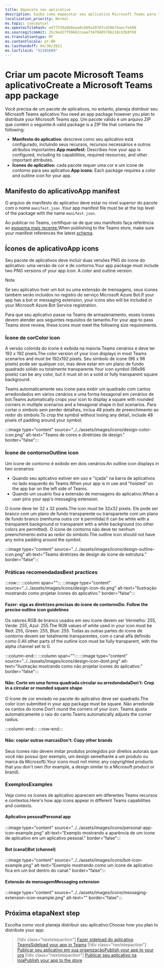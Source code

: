 ```yaml
---
title: Empacote seu aplicativo
description: Saiba como empacotar seu aplicativo Microsoft Teams para testar, carregar e armazenar publicação.
localization_priority: Normal
ms.topic: conceptual
ms.openlocfilehash: e477539a9b8eaa0c869a2070fcd20b74aecfe490
ms.sourcegitcommit: 25c9ad27f99682caaa7347840578b118c63b8f69
ms.translationtype: MT
ms.contentlocale: pt-BR
ms.lasthandoff: 04/30/2021
ms.locfileid: "52101699"
---
```

# <a name="create-a-microsoft-teams-app-package"></a><span data-ttu-id="80edc-103">Criar um pacote Microsoft Teams aplicativo</span><span class="sxs-lookup"><span data-stu-id="80edc-103">Create a Microsoft Teams app package</span></span>

<span data-ttu-id="80edc-104">Você precisa de um pacote de aplicativos, no entanto, planeja distribuir seu Microsoft Teams aplicativo.</span><span class="sxs-lookup"><span data-stu-id="80edc-104">You need an app package however you plan to distribute your Microsoft Teams app.</span></span> <span data-ttu-id="80edc-105">Um pacote válido é um arquivo ZIP que contém o seguinte:</span><span class="sxs-lookup"><span data-stu-id="80edc-105">A valid package is a ZIP file that contains the following:</span></span>

* <span data-ttu-id="80edc-106">**Manifesto do aplicativo**: descreve como seu aplicativo está configurado, incluindo seus recursos, recursos necessários e outros atributos importantes.</span><span class="sxs-lookup"><span data-stu-id="80edc-106">**App manifest**: Describes how your app is configured, including its capabilities, required resources, and other important attributes.</span></span>
* <span data-ttu-id="80edc-107">**Ícones do aplicativo:** cada pacote requer uma cor e um ícone de contorno para seu aplicativo.</span><span class="sxs-lookup"><span data-stu-id="80edc-107">**App icons**: Each package requires a color and outline icon for your app.</span></span>

## <a name="app-manifest"></a><span data-ttu-id="80edc-108">Manifesto do aplicativo</span><span class="sxs-lookup"><span data-stu-id="80edc-108">App manifest</span></span>

<span data-ttu-id="80edc-109">O arquivo de manifesto do aplicativo deve estar no nível superior do pacote com o nome `manifest.json` .</span><span class="sxs-lookup"><span data-stu-id="80edc-109">Your app manifest file must be at the top level of the package with the name `manifest.json`.</span></span> 

<span data-ttu-id="80edc-110">Ao publicar no Teams, certifique-se de que seu manifesto faça referência ao [esquema mais recente.](~/resources/schema/manifest-schema.md)</span><span class="sxs-lookup"><span data-stu-id="80edc-110">When publishing to the Teams store, make sure your manifest references the latest [schema](~/resources/schema/manifest-schema.md).</span></span>

## <a name="app-icons"></a><span data-ttu-id="80edc-111">Ícones de aplicativo</span><span class="sxs-lookup"><span data-stu-id="80edc-111">App icons</span></span>

<span data-ttu-id="80edc-112">Seu pacote de aplicativos deve incluir duas versões PNG do ícone do aplicativo: uma versão de cor e de contorno.</span><span class="sxs-lookup"><span data-stu-id="80edc-112">Your app package must include two PNG versions of your app icon: A color and outline version.</span></span>

> [!Note]
> <span data-ttu-id="80edc-113">Se seu aplicativo tiver um bot ou uma extensão de mensagens, seus ícones também serão incluídos no registro do serviço Microsoft Azure Bot.</span><span class="sxs-lookup"><span data-stu-id="80edc-113">If your app has a bot or messaging extension, your icons also will be included in your Microsoft Azure Bot Service registration.</span></span>

<span data-ttu-id="80edc-114">Para que seu aplicativo passe na Teams de armazenamento, esses ícones devem atender aos seguintes requisitos de tamanho.</span><span class="sxs-lookup"><span data-stu-id="80edc-114">For your app to pass Teams store review, these icons must meet the following size requirements.</span></span>

### <a name="color-icon"></a><span data-ttu-id="80edc-115">Ícone de cor</span><span class="sxs-lookup"><span data-stu-id="80edc-115">Color icon</span></span>

<span data-ttu-id="80edc-116">A versão colorida do ícone é exibida na maioria Teams cenários e deve ter 192 x 192 pixels.</span><span class="sxs-lookup"><span data-stu-id="80edc-116">The color version of your icon displays in most Teams scenarios and must be 192x192 pixels.</span></span> <span data-ttu-id="80edc-117">Seu símbolo de ícone (96 x 96 pixels) pode ser qualquer cor, mas deve estar em um plano de fundo quadrado sólido ou totalmente transparente.</span><span class="sxs-lookup"><span data-stu-id="80edc-117">Your icon symbol (96x96 pixels) can be any color, but it must sit on a solid or fully transparent square background.</span></span>

<span data-ttu-id="80edc-118">Teams automaticamente seu ícone para exibir um quadrado com cantos arredondados em vários cenários e uma forma hexagonal em cenários de bot.</span><span class="sxs-lookup"><span data-stu-id="80edc-118">Teams automatically crops your icon to display a square with rounded corners in multiple scenarios and a hexagonal shape in bot scenarios.</span></span> <span data-ttu-id="80edc-119">Para cortar o símbolo sem perder detalhes, inclua 48 pixels de preenchimento ao redor do símbolo.</span><span class="sxs-lookup"><span data-stu-id="80edc-119">To crop the symbol without losing any detail, include 48 pixels of padding around your symbol.</span></span>

:::image type="content" source="../../assets/images/icons/design-color-icon.png" alt-text="Teams de cores e diretrizes de design." border="false":::

### <a name="outline-icon"></a><span data-ttu-id="80edc-121">Ícone de contorno</span><span class="sxs-lookup"><span data-stu-id="80edc-121">Outline icon</span></span>

<span data-ttu-id="80edc-122">Um ícone de contorno é exibido em dois cenários:</span><span class="sxs-lookup"><span data-stu-id="80edc-122">An outline icon displays in two scenarios:</span></span>

* <span data-ttu-id="80edc-123">Quando seu aplicativo estiver em uso e "içada" na barra de aplicativos no lado esquerdo do Teams.</span><span class="sxs-lookup"><span data-stu-id="80edc-123">When your app is in use and “hoisted” on the app bar on the left side of Teams.</span></span>
* <span data-ttu-id="80edc-124">Quando um usuário fixa a extensão de mensagens do aplicativo.</span><span class="sxs-lookup"><span data-stu-id="80edc-124">When a user pins your app's messaging extension.</span></span>

<span data-ttu-id="80edc-125">O ícone deve ter 32 x 32 pixels.</span><span class="sxs-lookup"><span data-stu-id="80edc-125">The icon must be 32x32 pixels.</span></span> <span data-ttu-id="80edc-126">Ele pode ser branco com um plano de fundo transparente ou transparente com um plano de fundo branco (nenhuma outra cor é permitida).</span><span class="sxs-lookup"><span data-stu-id="80edc-126">It can be white with a transparent background or transparent with a white background (no other colors are permitted).</span></span> <span data-ttu-id="80edc-127">O ícone de contorno não deve ter nenhum preenchimento extra ao redor do símbolo.</span><span class="sxs-lookup"><span data-stu-id="80edc-127">The outline icon should not have any extra padding around the symbol.</span></span>

:::image type="content" source="../../assets/images/icons/design-outline-icon.png" alt-text="Teams diretrizes de design de ícone de estrutura." border="false":::

### <a name="best-practices"></a><span data-ttu-id="80edc-129">Práticas recomendadas</span><span class="sxs-lookup"><span data-stu-id="80edc-129">Best practices</span></span>

:::row:::
   :::column span="":::
:::image type="content" source="../../assets/images/icons/design-icon-do.png" alt-text="Ilustração mostrando como projetar ícones do aplicativo." border="false":::

#### <a name="do-follow-the-precise-outline-icon-guidelines"></a><span data-ttu-id="80edc-131">Fazer: siga as diretrizes precisas do ícone de contorno</span><span class="sxs-lookup"><span data-stu-id="80edc-131">Do: Follow the precise outline icon guidelines</span></span>

<span data-ttu-id="80edc-132">Os valores RGB de branco usados em seu ícone devem ser Vermelho: 255, Verde: 255, Azul: 255.</span><span class="sxs-lookup"><span data-stu-id="80edc-132">The RGB values of white used in your icon must be Red: 255, Green: 255, Blue: 255.</span></span> <span data-ttu-id="80edc-133">Todas as outras partes do ícone de contorno devem ser totalmente transparentes, com o canal alfa definido como 0.</span><span class="sxs-lookup"><span data-stu-id="80edc-133">All other parts of the outline icon must be fully transparent, with the alpha channel set to 0.</span></span>

   :::column-end:::
   :::column span="":::
:::image type="content" source="../../assets/images/icons/design-icon-dont.png" alt-text="Ilustração mostrando como não projetar ícones do aplicativo." border="false":::

#### <a name="dont-crop-in-a-circular-or-rounded-square-shape"></a><span data-ttu-id="80edc-135">Não: Corte em uma forma quadrada circular ou arredondada</span><span class="sxs-lookup"><span data-stu-id="80edc-135">Don't: Crop in a circular or rounded square shape</span></span>

<span data-ttu-id="80edc-136">O ícone de cor enviado no pacote do aplicativo deve ser quadrado.</span><span class="sxs-lookup"><span data-stu-id="80edc-136">The color icon submitted in your app package must be square.</span></span> <span data-ttu-id="80edc-137">Não arredonde os cantos do ícone.</span><span class="sxs-lookup"><span data-stu-id="80edc-137">Don’t round the corners of your icon.</span></span> <span data-ttu-id="80edc-138">Teams ajusta automaticamente o raio do canto.</span><span class="sxs-lookup"><span data-stu-id="80edc-138">Teams automatically adjusts the corner radius.</span></span>

   :::column-end:::
:::row-end:::

#### <a name="dont-copy-other-brands"></a><span data-ttu-id="80edc-139">Não: copiar outras marcas</span><span class="sxs-lookup"><span data-stu-id="80edc-139">Don't: Copy other brands</span></span>

<span data-ttu-id="80edc-140">Seus ícones não devem imitar produtos protegidos por direitos autorais que você não possui (por exemplo, um design semelhante a um produto ou marca da Microsoft).</span><span class="sxs-lookup"><span data-stu-id="80edc-140">Your icons must not mimic any copyrighted products that you don't own (for example, a design similar to a Microsoft product or brand).</span></span>

### <a name="examples"></a><span data-ttu-id="80edc-141">Exemplos</span><span class="sxs-lookup"><span data-stu-id="80edc-141">Examples</span></span>

<span data-ttu-id="80edc-142">Veja como os ícones de aplicativo aparecem em diferentes Teams recursos e contextos.</span><span class="sxs-lookup"><span data-stu-id="80edc-142">Here's how app icons appear in different Teams capabilities and contexts.</span></span>

#### <a name="personal-app"></a><span data-ttu-id="80edc-143">Aplicativo pessoal</span><span class="sxs-lookup"><span data-stu-id="80edc-143">Personal app</span></span>

:::image type="content" source="../../assets/images/icons/personal-app-icon-example.png" alt-text="Exemplo mostrando a aparência de um ícone de aplicativo em um aplicativo pessoal." border="false":::

#### <a name="bot-channel"></a><span data-ttu-id="80edc-145">Bot (canal)</span><span class="sxs-lookup"><span data-stu-id="80edc-145">Bot (channel)</span></span>

:::image type="content" source="../../assets/images/icons/bot-icon-example.png" alt-text="Exemplo mostrando como um ícone de aplicativo fica em um bot dentro do canal." border="false":::

#### <a name="messaging-extension"></a><span data-ttu-id="80edc-147">Extensão de mensagem</span><span class="sxs-lookup"><span data-stu-id="80edc-147">Messaging extension</span></span>

:::image type="content" source="../../assets/images/icons/messaging-extension-icon-example.png" alt-text="<texto alt>" border="false":::

## <a name="next-step"></a><span data-ttu-id="80edc-149">Próxima etapa</span><span class="sxs-lookup"><span data-stu-id="80edc-149">Next step</span></span>

<span data-ttu-id="80edc-150">Escolha como você planeja distribuir seu aplicativo:</span><span class="sxs-lookup"><span data-stu-id="80edc-150">Choose how you plan to distribute your app:</span></span>

> [!div class="nextstepaction"]
> [<span data-ttu-id="80edc-151">Fazer sideload do aplicativo Teams</span><span class="sxs-lookup"><span data-stu-id="80edc-151">Sideload your app in Teams</span></span>](~/concepts/deploy-and-publish/apps-upload.md)
> [!div class="nextstepaction"]
> [<span data-ttu-id="80edc-152">Publicar seu aplicativo em sua organização</span><span class="sxs-lookup"><span data-stu-id="80edc-152">Publish your app to your org</span></span>](/MicrosoftTeams/tenant-apps-catalog-teams?toc=/microsoftteams/platform/toc.json&bc=/MicrosoftTeams/breadcrumb/toc.json)
> [!div class="nextstepaction"]
> [<span data-ttu-id="80edc-153">Publicar seu aplicativo na loja</span><span class="sxs-lookup"><span data-stu-id="80edc-153">Publish your app to the store</span></span>](~/concepts/deploy-and-publish/appsource/publish.md)
